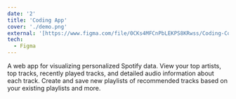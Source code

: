 ```yaml
---
date: '2'
title: 'Coding App'
cover: './demo.png'
external: '[https://www.figma.com/file/0CKs4MFCnPbLEKPS8KRwss/Coding-Courses-App?node-id=74%3A216&t=AcrK1YSXwvYjL9he-3]'
tech:
  - Figma
---
```


A web app for visualizing personalized Spotify data. View your top artists, top tracks, recently played tracks, and detailed audio information about each track. Create and save new playlists of recommended tracks based on your existing playlists and more.
